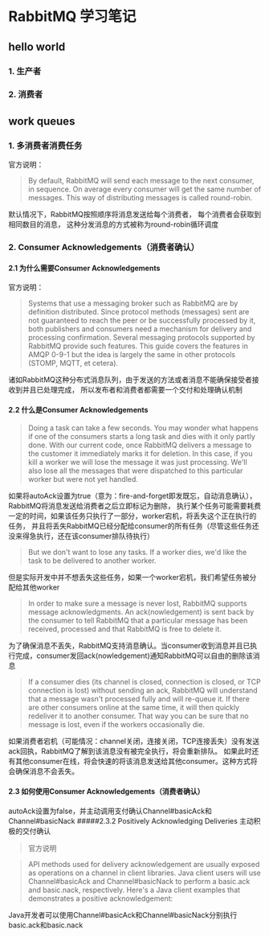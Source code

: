 # RabbitMQ 学习笔记
## hello world
### 1. 生产者
### 2. 消费者
## work queues
### 1. 多消费者消费任务
官方说明：
>By default, RabbitMQ will send each message to the next consumer, in sequence. 
On average every consumer will get the same number of messages.
This way of distributing messages is called round-robin.

默认情况下，RabbitMQ按照顺序将消息发送给每个消费者，
每个消费者会获取到相同数目的消息，
这种分发消息的方式被称为round-robin循环调度
### 2. Consumer Acknowledgements（消费者确认）
#### 2.1 为什么需要Consumer Acknowledgements
官方说明：
>Systems that use a messaging broker such as RabbitMQ are by definition distributed. 
Since protocol methods (messages) sent are not guaranteed to reach the peer or be successfully processed by it, 
both publishers and consumers need a mechanism for delivery and processing confirmation. 
Several messaging protocols supported by RabbitMQ provide such features. 
This guide covers the features in AMQP 0-9-1 
but the idea is largely the same in other protocols (STOMP, MQTT, et cetera).

诸如RabbitMQ这种分布式消息队列，由于发送的方法或者消息不能确保接受者接收到并且已处理完成，
所以发布者和消费者都需要一个交付和处理确认机制

#### 2.2 什么是Consumer Acknowledgements
> Doing a task can take a few seconds.
You may wonder what happens if one of the consumers starts a long task and dies with it only partly done. 
With our current code, once RabbitMQ delivers a message to the customer it immediately marks it for deletion. 
In this case, if you kill a worker we will lose the message it was just processing.
We'll also lose all the messages that were dispatched to this particular worker but were not yet handled.

如果将autoAck设置为true（意为：fire-and-forget即发既忘，自动消息确认），RabbitMQ将消息发送给消费者之后立即标记为删除，
执行某个任务可能需要耗费一定的时间，如果该任务只执行了一部分，worker宕机，将丢失这个正在执行的任务，
并且将丢失RabbitMQ已经分配给consumer的所有任务（尽管这些任务还没来得急执行，还在该consumer排队待执行）
> But we don't want to lose any tasks. If a worker dies, we'd like the task to be delivered to another worker.

但是实际开发中并不想丢失这些任务，如果一个worker宕机，我们希望任务被分配给其他worker

> In order to make sure a message is never lost, RabbitMQ supports message acknowledgments. 
An ack(nowledgement) is sent back by the consumer to tell RabbitMQ that a particular message has been received, 
processed and that RabbitMQ is free to delete it.

为了确保消息不丢失，RabbitMQ支持消息确认。当consumer收到消息并且已执行完成，consumer发回ack(nowledgement)通知RabbitMQ可以自由的删除该消息

> If a consumer dies (its channel is closed, connection is closed, or TCP connection is lost) without sending an ack, 
RabbitMQ will understand that a message wasn't processed fully and will re-queue it. 
If there are other consumers online at the same time, it will then quickly redeliver it to another consumer.
That way you can be sure that no message is lost, even if the workers occasionally die.

如果消费者宕机（可能情况：channel关闭，连接关闭，TCP连接丢失）没有发送ack回执，RabbitMQ了解到该消息没有被完全执行，将会重新排队。
如果此时还有其他consumer在线，将会快速的将该消息发送给其他consumer。这种方式将会确保消息不会丢失。

#### 2.3 如何使用Consumer Acknowledgements（消费者确认）
autoAck设置为false，并主动调用支付确认Channel#basicAck和Channel#basicNack
#####2.3.2 Positively Acknowledging Deliveries 主动积极的交付确认
>官方说明

>API methods used for delivery acknowledgement are usually exposed as operations on a channel in client libraries. 
Java client users will use Channel#basicAck and Channel#basicNack to perform a basic.ack and basic.nack, 
respectively. Here's a Java client examples that demonstrates a positive acknowledgement:

Java开发者可以使用Channel#basicAck和Channel#basicNack分别执行basic.ack和basic.nack